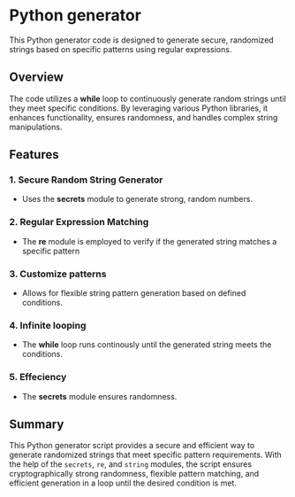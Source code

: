 # Python generator
This Python generator code is designed to generate secure, randomized strings based on specific patterns using regular expressions.

## Overview
The code utilizes a **while** loop to continuously generate random strings until they meet specific conditions. By leveraging various Python libraries, it enhances functionality, ensures randomness, and handles complex string manipulations.

## Features
### 1. Secure Random String Generator
   - Uses the **secrets** module to generate strong, random numbers.
### 2. Regular Expression Matching 
   - The **re** module is employed to verify if the generated string matches a specific pattern
### 3. Customize patterns
   - Allows for flexible string pattern generation based on defined conditions.
### 4. Infinite looping
   - The **while** loop runs continously until the generated string meets the conditions.
### 5. Effeciency
   -  The **secrets** module ensures randomness.
## Summary
This Python generator script provides a secure and efficient way to generate randomized strings that meet specific pattern requirements. With the help of the `secrets`, `re`, and `string` modules, the script ensures cryptographically strong randomness, flexible pattern matching, and efficient generation in a loop until the desired condition is met.
